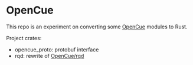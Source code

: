# OpenCue

This repo is an experiment on converting some [OpenCue](https://github.com/AcademySoftwareFoundation/OpenCue)
modules to Rust.

Project crates:
 * opencue_proto: protobuf interface
 * rqd: rewrite of [OpenCue/rqd](https://github.com/AcademySoftwareFoundation/OpenCue/tree/master/rqd)
